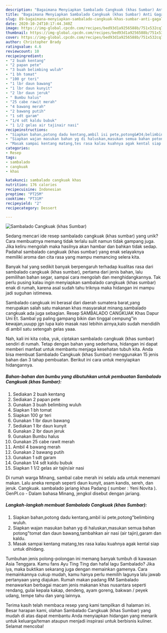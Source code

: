 ```yaml
---
description: "Bagaimana Menyiapkan Sambalado Cangkuak (khas Sumbar) Anti Gagal"
title: "Bagaimana Menyiapkan Sambalado Cangkuak (khas Sumbar) Anti Gagal"
slug: 89-bagaimana-menyiapkan-sambalado-cangkuak-khas-sumbar-anti-gagal
date: 2020-10-24T10:17:44.340Z
image: https://img-global.cpcdn.com/recipes/bed93d1a9256588b/751x532cq70/sambalado-cangkuak-khas-sumbar-foto-resep-utama.jpg
thumbnail: https://img-global.cpcdn.com/recipes/bed93d1a9256588b/751x532cq70/sambalado-cangkuak-khas-sumbar-foto-resep-utama.jpg
cover: https://img-global.cpcdn.com/recipes/bed93d1a9256588b/751x532cq70/sambalado-cangkuak-khas-sumbar-foto-resep-utama.jpg
author: Christopher Brady
ratingvalue: 4.6
reviewcount: 10
recipeingredient:
- "2 buah kentang"
- "2 papan pete"
- "3 buah belimbing wuluh"
- "1 bh tomat"
- "100 gr teri"
- "1 lbr daun bawang"
- "1 lbr daun kunyit"
- "2 lbr daun jeruk"
- " Bumbu halus"
- "25 cabe rawit merah"
- "4 bawang merah"
- "2 bawang putih"
- "1 sdt garam"
- "1/4 sdt kaldu bubuk"
- "1 1/2 gelas air tajinair nasi"
recipeinstructions:
- "Siapkan bahan,potong dadu kentang,ambil isi pete,potong&#34;belimbing wuluh."
- "Siapkan wajan masukan bahan yg di haluskan,masukan semua bahan potong&#34;tomat dan daun bawang,tambahkan air nasi (air tajin),garam dan kaldu."
- "Masak sampai kentang matang,tes rasa kalau kuahnya agak kental siap untuk dihidang."
categories:
- Resep
tags:
- sambalado
- cangkuak
- khas

katakunci: sambalado cangkuak khas 
nutrition: 176 calories
recipecuisine: Indonesian
preptime: "PT25M"
cooktime: "PT31M"
recipeyield: "2"
recipecategory: Dessert

---
```



![Sambalado Cangkuak (khas Sumbar)](https://img-global.cpcdn.com/recipes/bed93d1a9256588b/751x532cq70/sambalado-cangkuak-khas-sumbar-foto-resep-utama.jpg)

Sedang mencari ide resep sambalado cangkuak (khas sumbar) yang unik? Cara membuatnya memang tidak terlalu sulit namun tidak gampang juga. Jika keliru mengolah maka hasilnya akan hambar dan bahkan tidak sedap. Padahal sambalado cangkuak (khas sumbar) yang enak selayaknya memiliki aroma dan cita rasa yang mampu memancing selera kita.

Banyak hal yang sedikit banyak berpengaruh terhadap kualitas rasa dari sambalado cangkuak (khas sumbar), pertama dari jenis bahan, lalu pemilihan bahan segar, sampai cara mengolah dan menghidangkannya. Tak perlu pusing kalau ingin menyiapkan sambalado cangkuak (khas sumbar) enak di rumah, karena asal sudah tahu triknya maka hidangan ini mampu jadi suguhan istimewa.

Sambalado cangkuak ini berasal dari daerah sumatera barat,yang merupakan salah satu makanan khas masyarakat minang.sambalado cangkuak ada juga sebagian. Resep SAMBALADO CANGKUAK Khas Dapur Uni Et. Sambal yg paling gampang bikin dan tinggal cempung&#34;in kewajan,uuupp jgn lupa kalo masak nasi lebihin airnya,kalo sudah mendidih di ambil satu setengah gelas yaaa.


Nah, kali ini kita coba, yuk, ciptakan sambalado cangkuak (khas sumbar) sendiri di rumah. Tetap dengan bahan yang sederhana, hidangan ini dapat memberi manfaat untuk membantu menjaga kesehatan tubuh kita. Anda bisa membuat Sambalado Cangkuak (khas Sumbar) menggunakan 15 jenis bahan dan 3 tahap pembuatan. Berikut ini cara untuk menyiapkan hidangannya.

<!--inarticleads1-->

##### Bahan-bahan dan bumbu yang dibutuhkan untuk pembuatan Sambalado Cangkuak (khas Sumbar):

1. Sediakan 2 buah kentang
1. Sediakan 2 papan pete
1. Gunakan 3 buah belimbing wuluh
1. Siapkan 1 bh tomat
1. Siapkan 100 gr teri
1. Gunakan 1 lbr daun bawang
1. Sediakan 1 lbr daun kunyit
1. Gunakan 2 lbr daun jeruk
1. Gunakan  Bumbu halus
1. Gunakan 25 cabe rawit merah
1. Ambil 4 bawang merah
1. Gunakan 2 bawang putih
1. Gunakan 1 sdt garam
1. Gunakan 1/4 sdt kaldu bubuk
1. Siapkan 1 1/2 gelas air tajin/air nasi


Di rumah warga Minang, sambal cabe merah ini selalu ada untuk menemani makan. Lalu aneka rempah seperti daun kunyit, asam kandis, sereh, dan jeruk. Cangkuak. sambalado jariang khas Padang ( sumber : Yeni Novita ). GenPI.co - Dalam bahasa Minang, jengkol disebut dengan jariang. 

<!--inarticleads2-->

##### Langkah-langkah membuat Sambalado Cangkuak (khas Sumbar):

1. Siapkan bahan,potong dadu kentang,ambil isi pete,potong&#34;belimbing wuluh.
1. Siapkan wajan masukan bahan yg di haluskan,masukan semua bahan potong&#34;tomat dan daun bawang,tambahkan air nasi (air tajin),garam dan kaldu.
1. Masak sampai kentang matang,tes rasa kalau kuahnya agak kental siap untuk dihidang.


Tumbuhan jenis polong-polongan ini memang banyak tumbuh di kawasan Asia Tenggara. Kamu fans Ayu Ting Ting dan hafal lagu Sambalado? Jika iya, maka buktikan sekarang juga dengan memainkan gamenya. Cara memainkannya cukup mudah, kamu hanya perlu memilih lagunya lalu jawab pertanyaan yang diajukan. Rumah makan padang RM Sambalado menawarkan berbagai macam jenis makanan khas nusantara seperti rendang, gulai kepala kakap, dendeng, ayam goreng, bakwan / peyek udang, tempe tahu dan yang lainnya. 

Terima kasih telah membaca resep yang kami tampilkan di halaman ini. Besar harapan kami, olahan Sambalado Cangkuak (khas Sumbar) yang mudah di atas dapat membantu Anda menyiapkan hidangan yang menarik untuk keluarga/teman ataupun menjadi inspirasi untuk berbisnis kuliner. Selamat mencoba!
